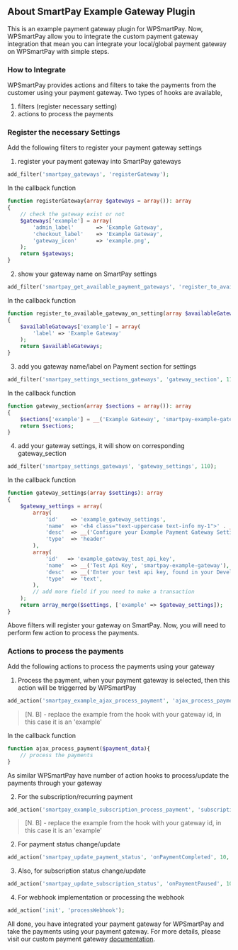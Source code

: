 ## About SmartPay Example Gateway Plugin
This is an example payment gateway plugin for WPSmartPay. Now, WPSmartPay allow you to integrate the custom payment gateway integration that mean you can integrate your local/global payment gateway on WPSmartPay with simple steps.

### How to Integrate
WPSmartPay provides actions and filters to take the payments from the customer using your payment gateway. 
Two types of hooks are available,
1. filters (register necessary setting)
2. actions to process the payments

### Register the necessary Settings
Add the following filters to register your payment gateway settings
1. register your payment gateway into SmartPay gateways
```php
add_filter('smartpay_gateways', 'registerGateway');
```
In the callback function
```php
function registerGateway(array $gateways = array()): array
{
    // check the gateway exist or not
    $gateways['example'] = array(
        'admin_label'       => 'Example Gateway',
        'checkout_label'    => 'Example Gateway',
        'gateway_icon'      => 'example.png',
    );
    return $gateways;
}
```
2. show your gateway name on SmartPay settings
```php
add_filter('smartpay_get_available_payment_gateways', 'register_to_available_gateway_on_setting');
```
In the callback function
```php
function register_to_available_gateway_on_setting(array $availableGateways = array()): array
{
    $availableGateways['example'] = array(
        'label' => 'Example Gateway'
    );
    return $availableGateways;
}
```

3.  add you gateway name/label on Payment section for settings
```php
add_filter('smartpay_settings_sections_gateways', 'gateway_section', 110);
```
In the callback function
```php
function gateway_section(array $sections = array()): array
{
    $sections['example'] = __('Example Gateway', 'smartpay-example-gateway');
    return $sections;
}
```

4. add your gateway settings, it will show on corresponding gateway_section
```php
add_filter('smartpay_settings_gateways', 'gateway_settings', 110);
```
In the callback function
```php
function gateway_settings(array $settings): array
{
    $gateway_settings = array(
        array(
            'id'    => 'example_gateway_settings',
            'name'  => '<h4 class="text-uppercase text-info my-1">' . __('Example Gateway Settings', 'smartpay-example-gateway') . '</h4>',
            'desc'  => __('Configure your Example Payment Gateway Settings', 'smartpay-pro'),
            'type'  => 'header'
        ),
        array(
            'id'   => 'example_gateway_test_api_key',
            'name'  => __('Test Api Key', 'smartpay-example-gateway'),
            'desc'  => __('Enter your test api key, found in your Developers > API keys', 'smartpay-example-gateway'),
            'type'  => 'text',
        ),
        // add more field if you need to make a transaction
    );
    return array_merge($settings, ['example' => $gateway_settings]);
}
```
Above filters will register your gateway on SmartPay. Now, you will need to perform few action to process the payments.

### Actions to process the payments 
Add the following actions to process the payments using your gateway

1. Process the payment, when your payment gateway is selected, then this action will be triggerred by WPSmartPay
```php
add_action('smartpay_example_ajax_process_payment', 'ajax_process_payment');
```
> [N. B] - replace the example from the hook with your gateway id, in this case it is an 'example'

In the callback function
```php
function ajax_process_payment($payment_data){
    // process the payments
}
```

As similar WPSmartPay have number of action hooks to process/update the payments through your gateway

2. For the subscription/recurring payment
```php
add_action('smartpay_example_subscription_process_payment', 'subscriptionProcessPayment', 10, 2);
```
> [N. B] - replace the example from the hook with your gateway id, in this case it is an 'example'

2. For payment status change/update
```php
add_action('smartpay_update_payment_status', 'onPaymentCompleted', 10, 3);
```

3. Also, for subscription status change/update
```php
add_action('smartpay_update_subscription_status', 'onPaymentPaused', 10, 3);
```

4. For webhook implementation or processing the webhook
```php
add_action('init', 'processWebhook');
```

All done, you have integrated your payment gateway for WPSmartPay and take the payments using your payment gateway.
For more details, please visit our custom payment gateway [documentation](https://wpsmartpay.com/).